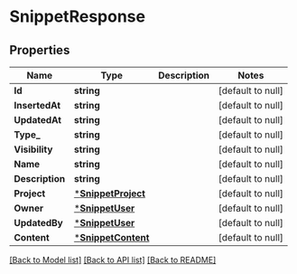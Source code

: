 # SnippetResponse

## Properties
Name | Type | Description | Notes
------------ | ------------- | ------------- | -------------
**Id** | **string** |  | [default to null]
**InsertedAt** | **string** |  | [default to null]
**UpdatedAt** | **string** |  | [default to null]
**Type_** | **string** |  | [default to null]
**Visibility** | **string** |  | [default to null]
**Name** | **string** |  | [default to null]
**Description** | **string** |  | [default to null]
**Project** | [***SnippetProject**](SnippetProject.md) |  | [default to null]
**Owner** | [***SnippetUser**](SnippetUser.md) |  | [default to null]
**UpdatedBy** | [***SnippetUser**](SnippetUser.md) |  | [default to null]
**Content** | [***SnippetContent**](SnippetContent.md) |  | [default to null]

[[Back to Model list]](../README.md#documentation-for-models) [[Back to API list]](../README.md#documentation-for-api-endpoints) [[Back to README]](../README.md)

